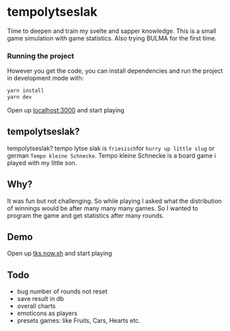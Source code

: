 # tempolytseslak

Time to deepen and train my svelte and sapper knowledge. This is a small game simulation with game statistics. Also trying BULMA for the first time.

### Running the project

However you get the code, you can install dependencies and run the project in development mode with:

```bash
yarn install
yarn dev
```

Open up [localhost:3000](http://localhost:3000) and start playing

## tempolytseslak?

tempolytseslak? tempo lytse slak is `friesisch`for `hurry up little slug` or german `Tempo kleine Schnecke`. Tempo kleine Schnecke is a board game i played with my little son.

## Why?

It was fun but not challenging. So while playing I asked what the distribution of winnings would be after many many many games. So I wanted to program the game and get statistics after many rounds.

## Demo

Open up [tks.now.sh](https://tks.now.sh/) and start playing

## Todo

- bug number of rounds not reset
- save result in db
- overall charts
- emoticons as players
- presets games: like Fruits, Cars, Hearts etc.
